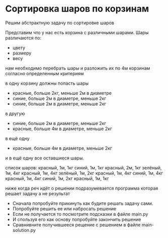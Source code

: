 # Сортировка шаров по корзинам

Решим абстрактную задачу по сортировке шаров

Представим что у нас есть корзина с различными шарами.
Шары различаются по:
- цвету
- размеру
- весу

нам необходимо перебрать шары и разложить их по 4м корзинам согласно определенным критериям

в одну корзину должны попасть шары
* красные, больше 2кг, меньше 2м в диаметре
* синие, больше 2м в диаметре, меньше 2кг
* синие, больше 2м в диаметре, меньше 2кг

в другую
* синие, больше 2м в диаметре, меньше 2кг
* красные, больше 4м в диаметре, меньше 2кг

в ещё одну
* красные, больше 4м в диаметре, меньше 2кг

и в ещё одну все оставшиеся шары.

список шаров:
красный, 1м, 1кг
синий, 1м, 1кг
красный, 2м, 1кг
зелёный, 1м, 4кг
красный, 1м, 4кг
зелёный, 1м, 2кг
красный, 1м, 4кг
синий, 1м, 4кг
красный, 1м, 4кг
синий, 1м, 2кг
красный, 1м, 1кг


ниже когда реч идёт о решении подразумевается программа которая решает задачу а не результат

- Сначала попробуйте прикинуть как будите решать задачу сами.
- Попробуйте решить ее или набросать решение
- Если не получается то посмотрите подсказки в файле main.py
- И спользуя его как основу попробуйте закончить решение
- Сравнивните получившееся рещение с решением в файле main-solution.py

